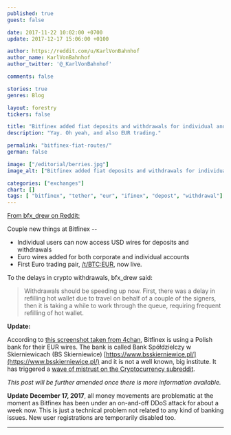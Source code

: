 ```yaml
---
published: true
guest: false

date: 2017-11-22 10:02:00 +0700
update: 2017-12-17 15:06:00 +0100

author: https://reddit.com/u/KarlVonBahnhof
author_name: KarlVonBahnhof
author_twitter: '@_KarlVonBahnhof'

comments: false

stories: true
genres: Blog

layout: forestry
tickers: false

title: "Bitfinex added fiat deposits and withdrawals for individual and corporate accounts."
description: "Yay. Oh yeah, and also EUR trading."

permalink: "bitfinex-fiat-routes/"
german: false

image: ["/editorial/berries.jpg"]
image_alt: ["Bitfinex added fiat deposits and withdrawals for individual and corporate accounts. Berries image via Pexels."]

categories: ["exchanges"]
chart: []
tags: [ "bitfinex", "tether", "eur", "ifinex", "depost", "withdrawal"]
---
```


[From bfx_drew on Reddit:](https://www.reddit.com/r/BitcoinMarkets/comments/7ef1bo/daily_discussion_tuesday_november_21_2017/dq63pqt/)

Couple new things at Bitfinex --

* Individual users can now access USD wires for deposits and withdrawals
* Euro wires added for both corporate and individual accounts
* First Euro trading pair, [/t/BTC:EUR](https://www.bitfinex.com/t/BTC:EUR/?refcode=5egV78YtlC), now live.

To the delays in crypto withdrawals, bfx_drew said:

> Withdrawals should be speeding up now. First, there was a delay in refilling hot wallet due to travel on behalf of a couple of the signers, then it is taking a while to work through the queue, requiring frequent refilling of hot wallet.

**Update:**

According to [this screenshot taken from 4chan](https://image.prntscr.com/image/M3xDGd1kRbuN2Nue214ULg.png), Bitfinex is using a Polish bank for their EUR wires. The bank is called Bank Spółdzielczy w Skierniewicach (BS Skierniewice) [https://www.bsskierniewice.pl/](https://www.bsskierniewice.pl/) and it is not a well known, big institute. It has triggered a [wave of mistrust on the Cryptocurrency subreddit](https://www.reddit.com/r/CryptoCurrency/comments/7entmf/upvote_gtfo_of_bitfinex_and_maybe_bitcoin_in/).

*This post will be further amended once there is more information available.*

**Update December 17, 2017**, all money movements are problematic at the moment as Bitfinex has been under an on-and-off DDoS attack for about a week now. This is just a technical problem not related to any kind of banking issues. New user registrations are temporarily disabled too.

________________________
